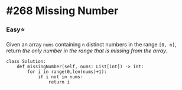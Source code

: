 # \#268 Missing Number

### Easy:star:

 Given an array `nums` containing `n` distinct numbers in the range `[0, n]`, return _the only number in the range that is missing from the array._

```text
class Solution:
    def missingNumber(self, nums: List[int]) -> int:
        for i in range(0,len(nums)+1):
            if i not in nums:
                return i
```



